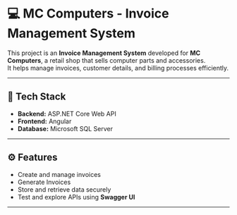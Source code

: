 # 💻 MC Computers - Invoice Management System

This project is an **Invoice Management System** developed for **MC Computers**, a retail shop that sells computer parts and accessories.  
It helps manage invoices, customer details, and billing processes efficiently.

---

## 🚀 Tech Stack
- **Backend:** ASP.NET Core Web API  
- **Frontend:** Angular  
- **Database:** Microsoft SQL Server  

---

## ⚙️ Features
- Create and manage invoices  
- Generate Invoices  
- Store and retrieve data securely  
- Test and explore APIs using **Swagger UI**

---
